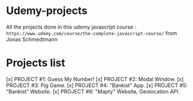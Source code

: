 # Udemy-projects

All the projects done in this udemy javascript course :
`https://www.udemy.com/course/the-complete-javascript-course/`
from Jonas Schmedtmann

# Projects list
[x] PROJECT #1: Guess My Number!
[x] PROJECT #2: Modal Window.
[x] PROJECT #3: Pig Game.
[x] PROJECT #4: "Bankist" App.
[x] PROJECT #5: "Bankist" Website.
[x] PROJECT #6: "Mapty" Website, Geolocation API.

